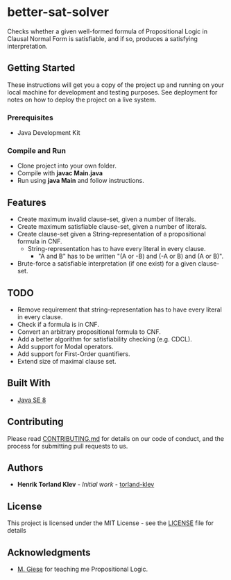 # better-sat-solver

Checks whether a given well-formed formula of Propositional Logic in Clausal Normal Form is satisfiable, and if so, produces a satisfying interpretation.

## Getting Started

These instructions will get you a copy of the project up and running on your local machine for development and testing purposes.
See deployment for notes on how to deploy the project on a live system.

### Prerequisites

* Java Development Kit

### Compile and Run
* Clone project into your own folder.
* Compile with <b>javac Main.java </b>
* Run using <b>java Main</b> and follow instructions.

## Features
* Create maximum invalid clause-set, given a number of literals.
* Create maximum satisfiable clause-set, given a number of literals.
* Create clause-set given a String-representation of a propositional formula in CNF.
  * String-representation has to have every literal in every clause.
    * "A and B" has to be written "(A or -B) and (-A or B) and (A or B)".
* Brute-force a satisfiable interpretation (if one exist) for a given clause-set.

## TODO
* Remove requirement that string-representation has to have every literal in every clause.
* Check if a formula is in CNF.
* Convert an arbitrary propositional formula to CNF.
* Add a better algorithm for satisfiability checking (e.g. CDCL).
* Add support for Modal operators.
* Add support for First-Order quantifiers.
* Extend size of maximal clause set.

## Built With

* [Java SE 8](https://www.oracle.com/technetwork/java/javase/downloads/jdk8-downloads-2133151.html)

## Contributing

Please read [CONTRIBUTING.md](CONTRIBUTING.md) for details on our code of conduct, and the process for submitting pull requests to us.

## Authors

* **Henrik Torland Klev** - *Initial work* - [torland-klev](https://github.com/torland-klev)

## License

This project is licensed under the MIT License - see the [LICENSE](LICENSE) file for details

## Acknowledgments

* [M. Giese](https://www.mn.uio.no/ifi/personer/vit/martingi/index.html) for teaching me Propositional Logic.
